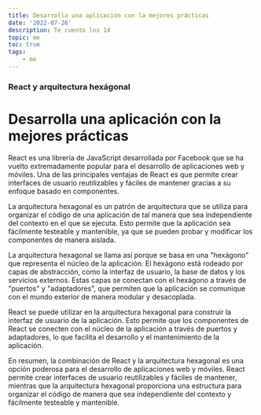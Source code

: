 ```yaml
---
title: Desarrolla una aplicación con la mejores prácticas
date: '2022-07-26'
description: Te cuento los 14
topic: me
toc: true
tags:
    - me
---
```


### React y arquitectura hexágonal

# Desarrolla una aplicación con la mejores prácticas

React es una librería de JavaScript desarrollada por Facebook que se ha vuelto extremadamente popular para el desarrollo de aplicaciones web y móviles. Una de las principales ventajas de React es que permite crear interfaces de usuario reutilizables y fáciles de mantener gracias a su enfoque basado en componentes.

La arquitectura hexagonal es un patrón de arquitectura que se utiliza para organizar el código de una aplicación de tal manera que sea independiente del contexto en el que se ejecuta. Esto permite que la aplicación sea fácilmente testeable y mantenible, ya que se pueden probar y modificar los componentes de manera aislada.

La arquitectura hexagonal se llama así porque se basa en una "hexágono" que representa el núcleo de la aplicación. El hexágono está rodeado por capas de abstracción, como la interfaz de usuario, la base de datos y los servicios externos. Estas capas se conectan con el hexágono a través de "puertos" y "adaptadores", que permiten que la aplicación se comunique con el mundo exterior de manera modular y desacoplada.

React se puede utilizar en la arquitectura hexagonal para construir la interfaz de usuario de la aplicación. Esto permite que los componentes de React se conecten con el núcleo de la aplicación a través de puertos y adaptadores, lo que facilita el desarrollo y el mantenimiento de la aplicación.

En resumen, la combinación de React y la arquitectura hexagonal es una opción poderosa para el desarrollo de aplicaciones web y móviles. React permite crear interfaces de usuario reutilizables y fáciles de mantener, mientras que la arquitectura hexagonal proporciona una estructura para organizar el código de manera que sea independiente del contexto y fácilmente testeable y mantenible.
